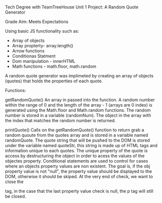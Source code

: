 Tech Degree with TeamTreeHouse
Unit 1
Project: A Random Quote Generator

Grade Aim: Meets Expectations

Using basic JS functionality such as: 

- Array of objects
- Array propterty- array.length()
- Arrow functions
- Conditionas Statment
- Dom manipulation - innerHTML 
- Math functions - math.floor, math.random

A random quote generator was implimeted by creating an array of objects (quotes) that holds the properties of each quote. 

Functions: 

getRandomQuote()
An array in passed into the function. A random number within the range of 0 and the length of the array - 1 (arrays are 0 index) is generated using the Math.floor and Math.random functions. The random number is stored in a variable (randomNum). The object in the array with the index that matches the random number is returned. 

printQuote()
Calls on the getRandomQuote() function to return grab a random quoute from the quotes array and is stored in a variable named randomQuote. The quote string that will be pushed to the DOM is stored under the variable named quoteStr, this string is made up of HTML tags and information unique to each quotes. The unique property of the quote is access by destructuring the object in order to acess the values of the objectes property. Conditional statements are used to control for cases where an objects property values are non existent. The goal is, if the obj property value is not "null", the property value should be displayed to the DOM, otherwise it should be skiped. At the very end of check, we want to close the <p> tag, in the case that the last property value check is null, the p tag will still be closed. 



